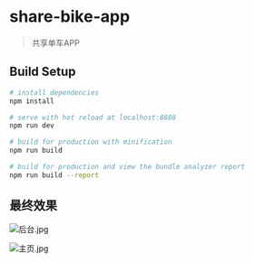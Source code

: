 # share-bike-app

> 共享单车APP

## Build Setup

``` bash
# install dependencies
npm install

# serve with hot reload at localhost:8888
npm run dev

# build for production with minification
npm run build

# build for production and view the bundle analyzer report
npm run build --report
```

## 最终效果
![后台.jpg](http://upload-images.jianshu.io/upload_images/4585647-25d27d599eff8877.jpg?imageMogr2/auto-orient/strip%7CimageView2/2/w/1240)

![主页.jpg](http://upload-images.jianshu.io/upload_images/4585647-33664f23c8068c45.jpg?imageMogr2/auto-orient/strip%7CimageView2/2/w/1240)